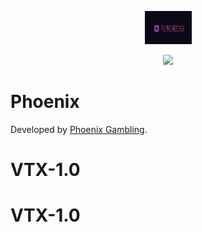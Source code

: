 <p align="center">
  <img src="public/img/phoenix.png" width="75" alt="Phoenix Gambling">
</p>
<p align="center">
    <img src="https://img.shields.io/static/v1.svg?label=version&message=2.0.0&color=purple">
</p>

# Phoenix

Developed by [Phoenix Gambling](https://phoenix-gambling.com).
# VTX-1.0
# VTX-1.0
